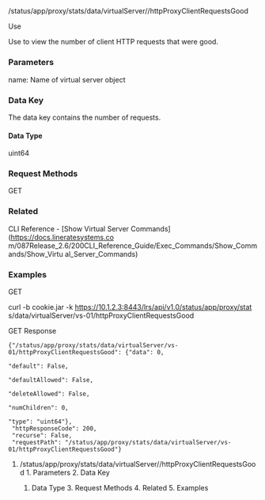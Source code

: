 ##
/status/app/proxy/stats/data/virtualServer/<name>/httpProxyClientRequestsGood

Use

Use to view the number of client HTTP requests that were good.

### Parameters

name: Name of virtual server object

### Data Key

The data key contains the number of requests.

#### Data Type

uint64

### Request Methods

GET

### Related

CLI Reference - [Show Virtual Server Commands](https://docs.lineratesystems.co
m/087Release_2.6/200CLI_Reference_Guide/Exec_Commands/Show_Commands/Show_Virtu
al_Server_Commands)

### Examples

GET

curl -b cookie.jar -k https://10.1.2.3:8443/lrs/api/v1.0/status/app/proxy/stat
s/data/virtualServer/vs-01/httpProxyClientRequestsGood

GET Response

    
    
    {"/status/app/proxy/stats/data/virtualServer/vs-01/httpProxyClientRequestsGood": {"data": 0,
                                                                                    "default": False,
                                                                                    "defaultAllowed": False,
                                                                                    "deleteAllowed": False,
                                                                                    "numChildren": 0,
                                                                                    "type": "uint64"},
     "httpResponseCode": 200,
     "recurse": False,
     "requestPath": "/status/app/proxy/stats/data/virtualServer/vs-01/httpProxyClientRequestsGood"}
    

  1. /status/app/proxy/stats/data/virtualServer/<name>/httpProxyClientRequestsGood
    1. Parameters
    2. Data Key
      1. Data Type
    3. Request Methods
    4. Related
    5. Examples

